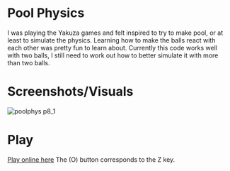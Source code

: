 # Pool Physics

I was playing the Yakuza games and felt inspired to try to make pool, or at least to simulate the physics. Learning how to make the balls react with each other was pretty fun to learn about. Currently this code works well with two balls, I still need to work out how to better simulate it with more than two balls.

# Screenshots/Visuals

![poolphys p8_1](https://github.com/user-attachments/assets/3256233d-d0c5-40ec-9f6c-39b390dfe4d8)



# Play

[Play online here](https://www.lexaloffle.com/bbs/cart_info.php?cid=poolphysic-0)
The (O) button corresponds to the Z key.
